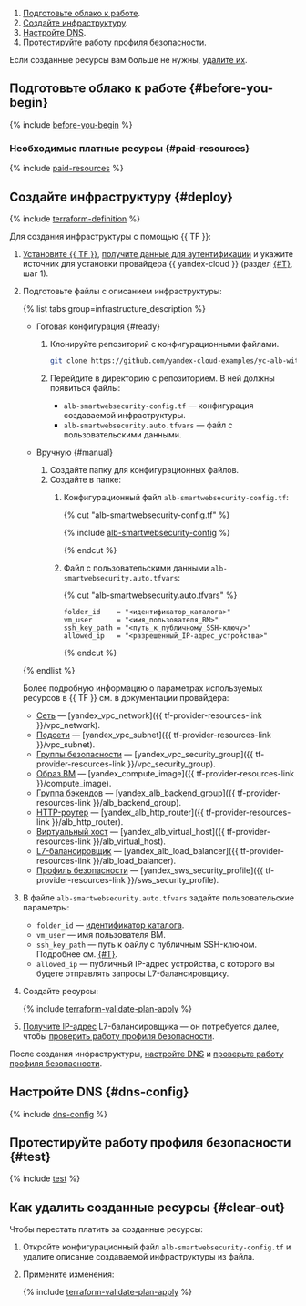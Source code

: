 1. [Подготовьте облако к работе](#before-begin).
1. [Создайте инфраструктуру](#deploy).
1. [Настройте DNS](#dns-config).
1. [Протестируйте работу профиля безопасности](#test).

Если созданные ресурсы вам больше не нужны, [удалите их](#clear-out).

## Подготовьте облако к работе {#before-you-begin}

{% include [before-you-begin](../../_tutorials_includes/before-you-begin.md) %}

### Необходимые платные ресурсы {#paid-resources}

{% include [paid-resources](../../_tutorials_includes/balancer-with-sws-profile/paid-resources.md) %}

## Создайте инфраструктуру {#deploy}

{% include [terraform-definition](../../_tutorials_includes/terraform-definition.md) %}

Для создания инфраструктуры c помощью {{ TF }}:

1. [Установите {{ TF }}](../../../tutorials/infrastructure-management/terraform-quickstart.md#install-terraform), [получите данные для аутентификации](../../../tutorials/infrastructure-management/terraform-quickstart.md#get-credentials) и укажите источник для установки провайдера {{ yandex-cloud }} (раздел [{#T}](../../../tutorials/infrastructure-management/terraform-quickstart.md#configure-provider), шаг 1).
1. Подготовьте файлы с описанием инфраструктуры:

   {% list tabs group=infrastructure_description %}

   - Готовая конфигурация {#ready}

     1. Клонируйте репозиторий с конфигурационными файлами.

        ```bash
        git clone https://github.com/yandex-cloud-examples/yc-alb-with-sws-profile.git
        ```

     1. Перейдите в директорию с репозиторием. В ней должны появиться файлы:
        * `alb-smartwebsecurity-config.tf` — конфигурация создаваемой инфраструктуры.
        * `alb-smartwebsecurity.auto.tfvars` — файл с пользовательскими данными.

   - Вручную {#manual}

     1. Создайте папку для конфигурационных файлов.
     1. Создайте в папке:
        1. Конфигурационный файл `alb-smartwebsecurity-config.tf`:

           {% cut "alb-smartwebsecurity-config.tf" %}

           {% include [alb-smartwebsecurity-config](../../_tutorials_includes/balancer-with-sws-profile/alb-smartwebsecurity-config.md) %}

           {% endcut %}

        1. Файл с пользовательскими данными `alb-smartwebsecurity.auto.tfvars`:

           {% cut "alb-smartwebsecurity.auto.tfvars" %}

           ```hcl
           folder_id    = "<идентификатор_каталога>"
           vm_user      = "<имя_пользователя_ВМ>"
           ssh_key_path = "<путь_к_публичному_SSH-ключу>"
           allowed_ip   = "<разрешенный_IP-адрес_устройства>"
           ```
           {% endcut %}

   {% endlist %}

   Более подробную информацию о параметрах используемых ресурсов в {{ TF }} см. в документации провайдера:
   * [Сеть](../../../vpc/concepts/network.md#network) — [yandex_vpc_network]({{ tf-provider-resources-link }}/vpc_network).
   * [Подсети](../../../vpc/concepts/network.md#subnet) — [yandex_vpc_subnet]({{ tf-provider-resources-link }}/vpc_subnet).
   * [Группы безопасности](../../../vpc/concepts/security-groups.md) — [yandex_vpc_security_group]({{ tf-provider-resources-link }}/vpc_security_group).
   * [Образ ВМ](../../../compute/concepts/image.md) — [yandex_compute_image]({{ tf-provider-resources-link }}/compute_image).
   * [Группа бэкендов](../../../application-load-balancer/concepts/backend-group.md) — [yandex_alb_backend_group]({{ tf-provider-resources-link }}/alb_backend_group).
   * [HTTP-роутер](../../../application-load-balancer/concepts/http-router.md) — [yandex_alb_http_router]({{ tf-provider-resources-link }}/alb_http_router).
   * [Виртуальный хост](../../../application-load-balancer/concepts/http-router.md#virtual-host) — [yandex_alb_virtual_host]({{ tf-provider-resources-link }}/alb_virtual_host).
   * [L7-балансировщик](../../../application-load-balancer/concepts/application-load-balancer.md) — [yandex_alb_load_balancer]({{ tf-provider-resources-link }}/alb_load_balancer).
   * [Профиль безопасности](../../../smartwebsecurity/concepts/profiles.md)  — [yandex_sws_security_profile]({{ tf-provider-resources-link }}/sws_security_profile).

1. В файле `alb-smartwebsecurity.auto.tfvars` задайте пользовательские параметры:
   * `folder_id` — [идентификатор каталога](../../../resource-manager/operations/folder/get-id.md).
   * `vm_user` — имя пользователя ВМ.
   * `ssh_key_path` — путь к файлу с публичным SSH-ключом. Подробнее см. [{#T}](../../../compute/operations/vm-connect/ssh.md#creating-ssh-keys).
   * `allowed_ip` — публичный IP-адрес устройства, с которого вы будете отправлять запросы L7-балансировщику.

1. Создайте ресурсы:

   {% include [terraform-validate-plan-apply](../../_tutorials_includes/terraform-validate-plan-apply.md) %}

1. [Получите IP-адрес](../../../application-load-balancer/operations/application-load-balancer-get.md) L7-балансировщика — он потребуется далее, чтобы [проверить работу профиля безопасности](#test).

После создания инфраструктуры, [настройте DNS](#dns-config) и [проверьте работу профиля безопасности](#test).

## Настройте DNS {#dns-config}

{% include [dns-config](../../_tutorials_includes/balancer-with-sws-profile/dns-config.md) %}

## Протестируйте работу профиля безопасности {#test}

{% include [test](../../_tutorials_includes/balancer-with-sws-profile/test.md) %}

## Как удалить созданные ресурсы {#clear-out}

Чтобы перестать платить за созданные ресурсы:

1. Откройте конфигурационный файл `alb-smartwebsecurity-config.tf` и удалите описание создаваемой инфраструктуры из файла.
1. Примените изменения:

    {% include [terraform-validate-plan-apply](../../_tutorials_includes/terraform-validate-plan-apply.md) %}